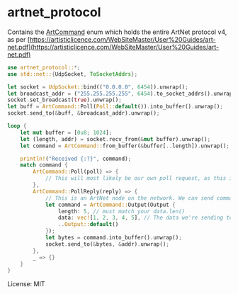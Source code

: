 # artnet_protocol

Contains the [ArtCommand](struct.ArtCommand.html) enum which holds the entire ArtNet protocol v4, as per [https://artisticlicence.com/WebSiteMaster/User%20Guides/art-net.pdf](https://artisticlicence.com/WebSiteMaster/User%20Guides/art-net.pdf)

```rust
use artnet_protocol::*;
use std::net::{UdpSocket, ToSocketAddrs};

let socket = UdpSocket::bind(("0.0.0.0", 6454)).unwrap();
let broadcast_addr = ("255.255.255.255", 6454).to_socket_addrs().unwrap().next().unwrap();
socket.set_broadcast(true).unwrap();
let buff = ArtCommand::Poll(Poll::default()).into_buffer().unwrap();
socket.send_to(&buff, &broadcast_addr).unwrap();

loop {
    let mut buffer = [0u8; 1024];
    let (length, addr) = socket.recv_from(&mut buffer).unwrap();
    let command = ArtCommand::from_buffer(&buffer[..length]).unwrap();

    println!("Received {:?}", command);
    match command {
        ArtCommand::Poll(poll) => {
            // This will most likely be our own poll request, as this is broadcast to all devices on the network
        },
        ArtCommand::PollReply(reply) => {
            // This is an ArtNet node on the network. We can send commands to it like this:
            let command = ArtCommand::Output(Output {
                length: 5, // must match your data.len()
                data: vec![1, 2, 3, 4, 5], // The data we're sending to the node
                ..Output::default()
            });
            let bytes = command.into_buffer().unwrap();
            socket.send_to(&bytes, &addr).unwrap();
        },
        _ => {}
    }
}
```

License: MIT
